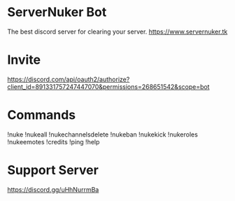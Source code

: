 # ServerNuker Bot
The best discord server for clearing your server.
https://www.servernuker.tk

# Invite
https://discord.com/api/oauth2/authorize?client_id=891331757247447070&permissions=268651542&scope=bot

# Commands
!nuke
!nukeall
!nukechannelsdelete
!nukeban
!nukekick
!nukeroles
!nukeemotes
!credits
!ping
!help

# Support Server
https://discord.gg/uHhNurrmBa
